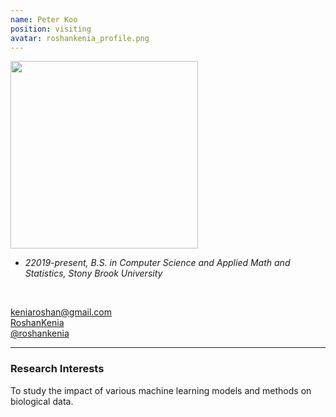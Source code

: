 ```yaml
---
name: Peter Koo
position: visiting
avatar: roshankenia_profile.png
---
```


<img width="300" src="{{site.baseurl}}/images/people/{{page.avatar}}" data-action="zoom">
<br>

- _22019-present, B.S. in Computer Science and Applied Math and Statistics, Stony Brook University_ <br>
<br>

<a href="mailto:keniaroshan@gmail.com"><i class="fa fa-envelope-o"></i> keniaroshan@gmail.com</a><br>
<a href="https://www.linkedin.com/in/roshan-kenia/"><i class="fa fa-linkedin-square"></i> RoshanKenia</a><br>
<a href="https://github.com/roshankenia"><i class="fa fa-github"></i> @roshankenia </a><br>

<hr>

### Research Interests

To study the impact of various machine learning models and methods on biological data.
<br>
<br>
<br>

&nbsp;
&nbsp;
&nbsp;
&nbsp;
&nbsp;
&nbsp;
&nbsp;
&nbsp;
&nbsp;
&nbsp;
&nbsp;
&nbsp;
&nbsp;
&nbsp;
&nbsp;
&nbsp;
&nbsp;
&nbsp;
&nbsp;
&nbsp;
&nbsp;
&nbsp;
&nbsp;
&nbsp;

